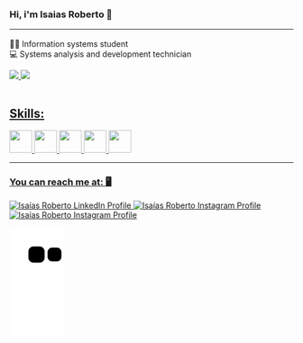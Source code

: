 

### Hi, i'm Isaias Roberto 👋 <hr>

👨‍💻 Information systems student <br>
💻 Systems analysis and development technician<br>

<div>
<a href="https://github.com/anidio">
<img height="180em" src="https://github-readme-stats.vercel.app/api/top-langs/?username=anidio&layout=compact&langs_count=7&theme=dracula"/>
<img height="180em" src="https://github-readme-stats.vercel.app/api?username=anidio&show_icons=true&theme=dracula&include_all_commits=true&count_private=true"/>
</div>
<br>
<h2>Skills:</h2>
<p>
<img src="https://cdn.jsdelivr.net/gh/devicons/devicon/icons/php/php-original.svg" height="40" width="40">
<img src="https://cdn.jsdelivr.net/gh/devicons/devicon/icons/laravel/laravel-plain-wordmark.svg" height="40" width="40">
<img src="https://cdn.jsdelivr.net/gh/devicons/devicon/icons/java/java-original-wordmark.svg" height="40" width="40">
<img src="https://cdn.jsdelivr.net/gh/devicons/devicon/icons/spring/spring-original-wordmark.svg" height="40" width="40">
<img src="https://cdn.jsdelivr.net/gh/devicons/devicon/icons/react/react-original-wordmark.svg" height="40" width="40"> 

 <hr>

</p>

<h3 align="left">You can reach me at: 🖥️</h3>
  <a href="https://www.linkedin.com/in/isaias-roberto-8a7b8685/">
    <img src="https://img.shields.io/badge/LinkedIn-0077B5?style=for-the-badge&logo=linkedin&logoColor=white" alt="Isaías Roberto LinkedIn Profile" >
  </a>
  <a href="https://www.instagram.com/isaiasdev3/">
    <img src="https://img.shields.io/badge/Instagram-E4405F?style=for-the-badge&logo=instagram&logoColor=white" alt="Isaías Roberto Instagram Profile" >
  </a>
  
  <a href="https://www.youtube.com/c/Isa%C3%ADasRoberto">
    <img src="https://img.shields.io/badge/YouTube-FF0000?style=for-the-badge&logo=youtube&logoColor=white" alt="Isaías Roberto Instagram Profile" >
  </a>
  
  
</p>

![Snake animation](https://github.com/anidio/anidio/blob/output/github-contribution-grid-snake.svg)


<!--
**anidio/anidio** is a ✨ _special_ ✨ repository because its `README.md` (this file) appears on your GitHub profile.

Here are some ideas to get you started:

- 🔭 I’m currently working on ...
- 🌱 I’m currently learning ...
- 👯 I’m looking to collaborate on ...
- 🤔 I’m looking for help with ...
- 💬 Ask me about ...
- 📫 How to reach me: ...
- 😄 Pronouns: ...
- ⚡ Fun fact: ...
-->
